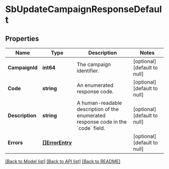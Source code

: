 # SbUpdateCampaignResponseDefault

## Properties
Name | Type | Description | Notes
------------ | ------------- | ------------- | -------------
**CampaignId** | **int64** | The campaign identifier. | [optional] [default to null]
**Code** | **string** | An enumerated response code. | [optional] [default to null]
**Description** | **string** | A human-readable description of the enumerated response code in the &#x60;code&#x60; field. | [optional] [default to null]
**Errors** | [**[]ErrorEntry**](ErrorEntry.md) |  | [optional] [default to null]

[[Back to Model list]](../README.md#documentation-for-models) [[Back to API list]](../README.md#documentation-for-api-endpoints) [[Back to README]](../README.md)

